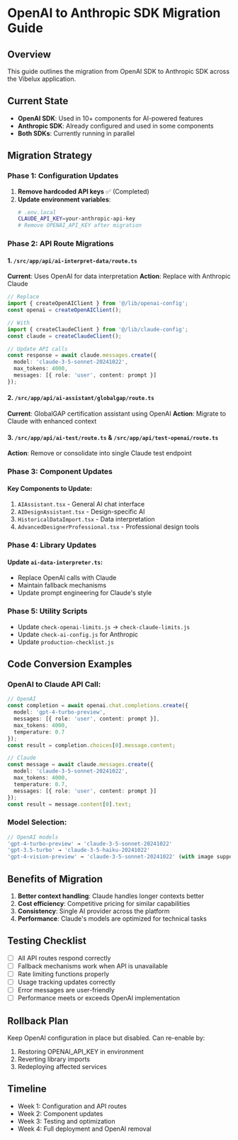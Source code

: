 # OpenAI to Anthropic SDK Migration Guide

## Overview
This guide outlines the migration from OpenAI SDK to Anthropic SDK across the Vibelux application.

## Current State
- **OpenAI SDK**: Used in 10+ components for AI-powered features
- **Anthropic SDK**: Already configured and used in some components
- **Both SDKs**: Currently running in parallel

## Migration Strategy

### Phase 1: Configuration Updates
1. **Remove hardcoded API keys** ✅ (Completed)
2. **Update environment variables**:
   ```bash
   # .env.local
   CLAUDE_API_KEY=your-anthropic-api-key
   # Remove OPENAI_API_KEY after migration
   ```

### Phase 2: API Route Migrations

#### 1. `/src/app/api/ai-interpret-data/route.ts`
**Current**: Uses OpenAI for data interpretation
**Action**: Replace with Anthropic Claude
```typescript
// Replace
import { createOpenAIClient } from '@/lib/openai-config';
const openai = createOpenAIClient();

// With
import { createClaudeClient } from '@/lib/claude-config';
const claude = createClaudeClient();

// Update API calls
const response = await claude.messages.create({
  model: 'claude-3-5-sonnet-20241022',
  max_tokens: 4000,
  messages: [{ role: 'user', content: prompt }]
});
```

#### 2. `/src/app/api/ai-assistant/globalgap/route.ts`
**Current**: GlobalGAP certification assistant using OpenAI
**Action**: Migrate to Claude with enhanced context

#### 3. `/src/app/api/ai-test/route.ts` & `/src/app/api/test-openai/route.ts`
**Action**: Remove or consolidate into single Claude test endpoint

### Phase 3: Component Updates

#### Key Components to Update:
1. `AIAssistant.tsx` - General AI chat interface
2. `AIDesignAssistant.tsx` - Design-specific AI
3. `HistoricalDataImport.tsx` - Data interpretation
4. `AdvancedDesignerProfessional.tsx` - Professional design tools

### Phase 4: Library Updates

#### Update `ai-data-interpreter.ts`:
- Replace OpenAI calls with Claude
- Maintain fallback mechanisms
- Update prompt engineering for Claude's style

### Phase 5: Utility Scripts
- Update `check-openai-limits.js` → `check-claude-limits.js`
- Update `check-ai-config.js` for Anthropic
- Update `production-checklist.js`

## Code Conversion Examples

### OpenAI to Claude API Call:
```typescript
// OpenAI
const completion = await openai.chat.completions.create({
  model: 'gpt-4-turbo-preview',
  messages: [{ role: 'user', content: prompt }],
  max_tokens: 4000,
  temperature: 0.7
});
const result = completion.choices[0].message.content;

// Claude
const message = await claude.messages.create({
  model: 'claude-3-5-sonnet-20241022',
  max_tokens: 4000,
  temperature: 0.7,
  messages: [{ role: 'user', content: prompt }]
});
const result = message.content[0].text;
```

### Model Selection:
```typescript
// OpenAI models
'gpt-4-turbo-preview' → 'claude-3-5-sonnet-20241022'
'gpt-3.5-turbo' → 'claude-3-5-haiku-20241022'
'gpt-4-vision-preview' → 'claude-3-5-sonnet-20241022' (with image support)
```

## Benefits of Migration
1. **Better context handling**: Claude handles longer contexts better
2. **Cost efficiency**: Competitive pricing for similar capabilities
3. **Consistency**: Single AI provider across the platform
4. **Performance**: Claude's models are optimized for technical tasks

## Testing Checklist
- [ ] All API routes respond correctly
- [ ] Fallback mechanisms work when API is unavailable
- [ ] Rate limiting functions properly
- [ ] Usage tracking updates correctly
- [ ] Error messages are user-friendly
- [ ] Performance meets or exceeds OpenAI implementation

## Rollback Plan
Keep OpenAI configuration in place but disabled. Can re-enable by:
1. Restoring OPENAI_API_KEY in environment
2. Reverting library imports
3. Redeploying affected services

## Timeline
- Week 1: Configuration and API routes
- Week 2: Component updates
- Week 3: Testing and optimization
- Week 4: Full deployment and OpenAI removal